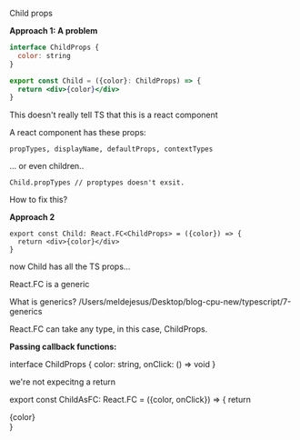 
Child props

__Approach 1: A problem__

```jsx
interface ChildProps {
  color: string
}

export const Child = ({color}: ChildProps) => {
  return <div>{color}</div>
}
```

This doesn't really tell TS that this is a react component

A react component has these props: 

```
propTypes, displayName, defaultProps, contextTypes
```

... or even children.. 

```
Child.propTypes // proptypes doesn't exsit.
```

How to fix this? 

__Approach 2__

```
export const Child: React.FC<ChildProps> = ({color}) => {
  return <div>{color}</div>
}
```

now Child has all the TS props... 

React.FC<ChildProps> is a generic

What is generics? /Users/meldejesus/Desktop/blog-cpu-new/typescript/7-generics

React.FC can take any type, in this case, ChildProps.

__Passing callback functions:__ 

interface ChildProps {
  color: string,
  onClick: () => void 
}

we're not expecitng a return

export const ChildAsFC: React.FC<ChildProps> = ({color, onClick}) => {
  return <div>{color}</div>
}